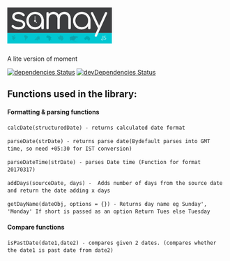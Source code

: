 
# <img alt="samay" src="samay.png" width="240px">
A lite version of moment

[![dependencies Status](https://david-dm.org/vihangpatel/samay/status.svg)](https://david-dm.org/vihangpatel/samay)
[![devDependencies Status](https://david-dm.org/vihangpatel/samay/dev-status.svg)](https://david-dm.org/vihangpatel/samay?type=dev)


## Functions used in the library:

#### Formatting & parsing functions

`calcDate(structuredDate) - returns calculated date format`

`parseDate(strDate) - returns parse date(Bydefault parses into GMT time, so need +05:30 for IST conversion)`

`parseDateTime(strDate) - parses Date time (Function for format 20170317)`

`addDays(sourceDate, days) -  Adds number of days from the source date and return the date adding x days`

`getDayName(dateObj, options = {}) - Returns day name eg Sunday', 'Monday' If short is passed as an option Return Tues else Tuesday`


#### Compare functions

`isPastDate(date1,date2) - compares given 2 dates. (compares whether the date1 is past date from date2)`

